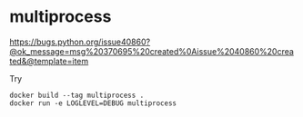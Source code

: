 # multiprocess

https://bugs.python.org/issue40860?@ok_message=msg%20370695%20created%0Aissue%2040860%20created&@template=item


Try 

    docker build --tag multiprocess .
    docker run -e LOGLEVEL=DEBUG multiprocess